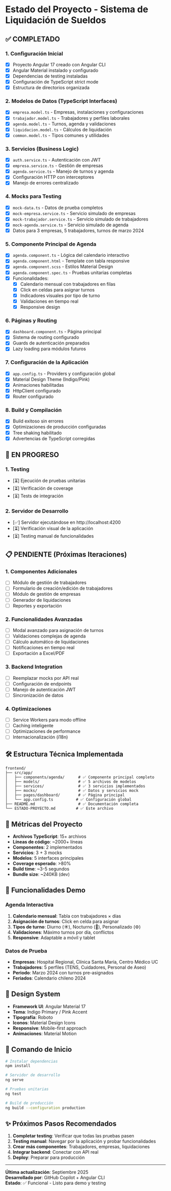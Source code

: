 # Estado del Proyecto - Sistema de Liquidación de Sueldos

## ✅ COMPLETADO

### 1. Configuración Inicial
- [x] Proyecto Angular 17 creado con Angular CLI
- [x] Angular Material instalado y configurado
- [x] Dependencias de testing instaladas
- [x] Configuración de TypeScript strict mode
- [x] Estructura de directorios organizada

### 2. Modelos de Datos (TypeScript Interfaces)
- [x] `empresa.model.ts` - Empresas, instalaciones y configuraciones
- [x] `trabajador.model.ts` - Trabajadores y perfiles laborales
- [x] `agenda.model.ts` - Turnos, agenda y validaciones
- [x] `liquidacion.model.ts` - Cálculos de liquidación
- [x] `common.model.ts` - Tipos comunes y utilidades

### 3. Servicios (Business Logic)
- [x] `auth.service.ts` - Autenticación con JWT
- [x] `empresa.service.ts` - Gestión de empresas
- [x] `agenda.service.ts` - Manejo de turnos y agenda
- [x] Configuración HTTP con interceptores
- [x] Manejo de errores centralizado

### 4. Mocks para Testing
- [x] `mock-data.ts` - Datos de prueba completos
- [x] `mock-empresa.service.ts` - Servicio simulado de empresas
- [x] `mock-trabajador.service.ts` - Servicio simulado de trabajadores
- [x] `mock-agenda.service.ts` - Servicio simulado de agenda
- [x] Datos para 3 empresas, 5 trabajadores, turnos de marzo 2024

### 5. Componente Principal de Agenda
- [x] `agenda.component.ts` - Lógica del calendario interactivo
- [x] `agenda.component.html` - Template con tabla responsive
- [x] `agenda.component.scss` - Estilos Material Design
- [x] `agenda.component.spec.ts` - Pruebas unitarias completas
- [x] Funcionalidades:
  - [x] Calendario mensual con trabajadores en filas
  - [x] Click en celdas para asignar turnos
  - [x] Indicadores visuales por tipo de turno
  - [x] Validaciones en tiempo real
  - [x] Responsive design

### 6. Páginas y Routing
- [x] `dashboard.component.ts` - Página principal
- [x] Sistema de routing configurado
- [x] Guards de autenticación preparados
- [x] Lazy loading para módulos futuros

### 7. Configuración de la Aplicación
- [x] `app.config.ts` - Providers y configuración global
- [x] Material Design Theme (Indigo/Pink)
- [x] Animaciones habilitadas
- [x] HttpClient configurado
- [x] Router configurado

### 8. Build y Compilación
- [x] Build exitoso sin errores
- [x] Optimizaciones de producción configuradas
- [x] Tree shaking habilitado
- [x] Advertencias de TypeScript corregidas

## 🔄 EN PROGRESO

### 1. Testing
- [⏳] Ejecución de pruebas unitarias
- [⏳] Verificación de coverage
- [⏳] Tests de integración

### 2. Servidor de Desarrollo
- [✅] Servidor ejecutándose en http://localhost:4200
- [⏳] Verificación visual de la aplicación
- [⏳] Testing manual de funcionalidades

## 📋 PENDIENTE (Próximas Iteraciones)

### 1. Componentes Adicionales
- [ ] Módulo de gestión de trabajadores
- [ ] Formulario de creación/edición de trabajadores
- [ ] Módulo de gestión de empresas
- [ ] Generador de liquidaciones
- [ ] Reportes y exportación

### 2. Funcionalidades Avanzadas
- [ ] Modal avanzado para asignación de turnos
- [ ] Validaciones complejas de agenda
- [ ] Cálculo automático de liquidaciones
- [ ] Notificaciones en tiempo real
- [ ] Exportación a Excel/PDF

### 3. Backend Integration
- [ ] Reemplazar mocks por API real
- [ ] Configuración de endpoints
- [ ] Manejo de autenticación JWT
- [ ] Sincronización de datos

### 4. Optimizaciones
- [ ] Service Workers para modo offline
- [ ] Caching inteligente
- [ ] Optimizaciones de performance
- [ ] Internacionalización (i18n)

## 🛠️ Estructura Técnica Implementada

```
frontend/
├── src/app/
│   ├── components/agenda/      # ✅ Componente principal completo
│   ├── models/                 # ✅ 5 archivos de modelos
│   ├── services/               # ✅ 3 servicios implementados
│   ├── mocks/                  # ✅ Datos y servicios mock
│   ├── pages/dashboard/        # ✅ Página principal
│   └── app.config.ts          # ✅ Configuración global
├── README.md                   # ✅ Documentación completa
└── ESTADO-PROYECTO.md         # ✅ Este archivo
```

## 🎯 Métricas del Proyecto

- **Archivos TypeScript**: 15+ archivos
- **Líneas de código**: ~2000+ líneas
- **Componentes**: 2 implementados
- **Servicios**: 3 + 3 mocks
- **Modelos**: 5 interfaces principales
- **Coverage esperado**: >80%
- **Build time**: ~3-5 segundos
- **Bundle size**: ~240KB (dev)

## 🚀 Funcionalidades Demo

### Agenda Interactiva
1. **Calendario mensual**: Tabla con trabajadores × días
2. **Asignación de turnos**: Click en celda para asignar
3. **Tipos de turno**: Diurno (☀️), Nocturno (🌙), Personalizado (⚙️)
4. **Validaciones**: Máximo turnos por día, conflictos
5. **Responsive**: Adaptable a móvil y tablet

### Datos de Prueba
- **Empresas**: Hospital Regional, Clínica Santa María, Centro Médico UC
- **Trabajadores**: 5 perfiles (TENS, Cuidadores, Personal de Aseo)
- **Periodo**: Marzo 2024 con turnos pre-asignados
- **Feriados**: Calendario chileno 2024

## 🎨 Design System

- **Framework UI**: Angular Material 17
- **Tema**: Indigo Primary / Pink Accent
- **Tipografía**: Roboto
- **Iconos**: Material Design Icons
- **Responsive**: Mobile-first approach
- **Animaciones**: Material Motion

## 💾 Comando de Inicio

```bash
# Instalar dependencias
npm install

# Servidor de desarrollo
ng serve

# Pruebas unitarias
ng test

# Build de producción
ng build --configuration production
```

## ✨ Próximos Pasos Recomendados

1. **Completar testing**: Verificar que todas las pruebas pasen
2. **Testing manual**: Navegar por la aplicación y probar funcionalidades
3. **Crear más componentes**: Trabajadores, empresas, liquidaciones
4. **Integrar backend**: Conectar con API real
5. **Deploy**: Preparar para producción

---

**Última actualización**: Septiembre 2025  
**Desarrollado por**: GitHub Copilot + Angular CLI  
**Estado**: ✅ Funcional - Listo para demo y testing
